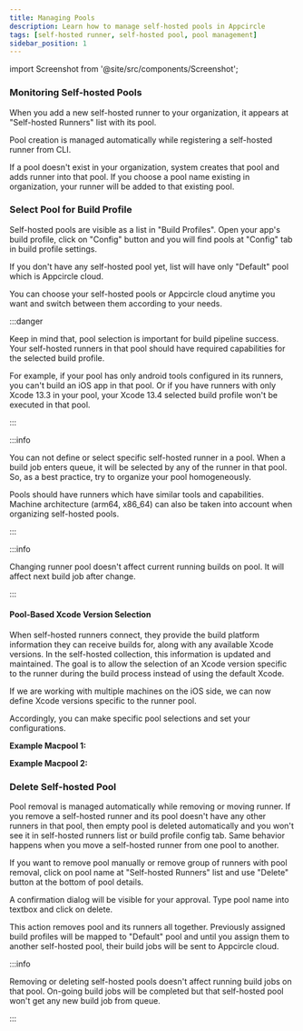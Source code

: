 ```yaml
---
title: Managing Pools
description: Learn how to manage self-hosted pools in Appcircle
tags: [self-hosted runner, self-hosted pool, pool management]
sidebar_position: 1
---
```


import Screenshot from '@site/src/components/Screenshot';

### Monitoring Self-hosted Pools

When you add a new self-hosted runner to your organization, it appears at "Self-hosted Runners" list with its pool.

<Screenshot url='https://cdn.appcircle.io/docs/assets/self-hosted-runner-runners-selected-runner-01.png' />

Pool creation is managed automatically while registering a self-hosted runner from CLI.

If a pool doesn't exist in your organization, system creates that pool and adds runner into that pool. If you choose a pool name existing in organization, your runner will be added to that existing pool.

### Select Pool for Build Profile

Self-hosted pools are visible as a list in "Build Profiles". Open your app's build profile, click on "Config" button and you will find pools at "Config" tab in build profile settings.

<Screenshot url='https://cdn.appcircle.io/docs/assets/self-hosted-runner-config-pool-list-01.png' />

If you don't have any self-hosted pool yet, list will have only "Default" pool which is Appcircle cloud.

You can choose your self-hosted pools or Appcircle cloud anytime you want and switch between them according to your needs.

:::danger

Keep in mind that, pool selection is important for build pipeline success. Your self-hosted runners in that pool should have required capabilities for the selected build profile.

For example, if your pool has only android tools configured in its runners, you can't build an iOS app in that pool. Or if you have runners with only Xcode 13.3 in your pool, your Xcode 13.4 selected build profile won't be executed in that pool.

:::

:::info

You can not define or select specific self-hosted runner in a pool. When a build job enters queue, it will be selected by any of the runner in that pool. So, as a best practice, try to organize your pool homogeneously.

Pools should have runners which have similar tools and capabilities. Machine architecture (arm64, x86_64) can also be taken into account when organizing self-hosted pools.

:::

:::info

Changing runner pool doesn't affect current running builds on pool. It will affect next build job after change.

:::

#### Pool-Based Xcode Version Selection

When self-hosted runners connect, they provide the build platform information they can receive builds for, along with any available Xcode versions. In the self-hosted collection, this information is updated and maintained. The goal is to allow the selection of an Xcode version specific to the runner during the build process instead of using the default Xcode.

If we are working with multiple machines on the iOS side, we can now define Xcode versions specific to the runner pool.

Accordingly, you can make specific pool selections and set your configurations.

<b>Example Macpool 1:</b>

<Screenshot url='https://cdn.appcircle.io/docs/assets/macpool1.png' />

<b> Example Macpool 2:</b>

<Screenshot url='https://cdn.appcircle.io/docs/assets/macpool2.png' />

### Delete Self-hosted Pool

Pool removal is managed automatically while removing or moving runner. If you remove a self-hosted runner and its pool doesn't have any other runners in that pool, then empty pool is deleted automatically and you won't see it in self-hosted runners list or build profile config tab. Same behavior happens when you move a self-hosted runner from one pool to another.

If you want to remove pool manually or remove group of runners with pool removal, click on pool name at "Self-hosted Runners" list and use "Delete" button at the bottom of pool details.

<Screenshot url='https://cdn.appcircle.io/docs/assets/self-hosted-runner-pool-detail-01.png' />

A confirmation dialog will be visible for your approval. Type pool name into textbox and click on delete.

This action removes pool and its runners all together. Previously assigned build profiles will be mapped to "Default" pool and until you assign them to another self-hosted pool, their build jobs will be sent to Appcircle cloud.

:::info

Removing or deleting self-hosted pools doesn't affect running build jobs on that pool. On-going build jobs will be completed but that self-hosted pool won't get any new build job from queue.

:::
